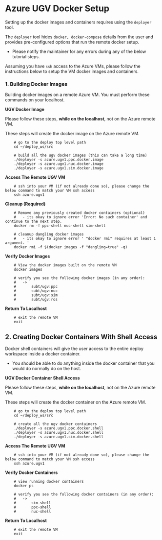 # Azure UGV Docker Setup

Setting up the docker images and containers requires using the `deployer` tool. 

The `deployer` tool hides `docker, docker-compose` details from the user and provides pre-configured options that run the remote docker setup.

- Please notify the maintainer for any errors during any of the below tutorial steps.

Assuming you have `ssh` access to the Azure VMs, please follow the instructions below to setup the VM docker images and containers.

### 1. Building Docker Images

Building docker images on a remote Azure VM. You must perform these commands on your localhost.

**UGV Docker Image** 

Please follow these steps, **while on the localhost**, not on the Azure remote VM.

These steps will create the docker image on the Azure remote VM.

        # go to the deploy top level path
        cd ~/deploy_ws/src

        # build all the ugv docker images (this can take a long time)
        ./deployer -s azure.ugv1.ppc.docker.image
        ./deployer -s azure.ugv1.nuc.docker.image
        ./deployer -s azure.ugv1.sim.docker.image

**Access The Remote UGV VM** 

        # ssh into your VM (if not already done so), please change the below command to match your VM ssh access
        ssh azure.ugv1

**Cleanup (Required)**

        # Remove any previously created docker containers (optional)
        #   - its okay to ignore error 'Error: No such container' and continue to the next step.
        docker rm -f ppc-shell nuc-shell sim-shell

        # cleanup dangling docker images
        #   - its okay to ignore error ' "docker rmi" requires at least 1 argument. '
        docker rmi -f $(docker images -f "dangling=true" -q)

**Verify Docker Images** 

        # View the docker images built on the remote VM
        docker images

        # verify you see the following docker images (in any order):
        #   ->
        #       subt/ugv:ppc
        #       subt/ugv:nuc
        #       subt/ugv:sim
        #       subt/ugv:ros

**Return To Localhost** 

        # exit the remote VM
        exit

## 2. Creating Docker Containers With Shell Access

Docker shell containers will give the user access to the entire deploy workspace inside a docker container.

- You should be able to do anything inside the docker container that you would do normally do on the host.

**UGV Docker Container Shell Access**

Please follow these steps, **while on the localhost**, not on the Azure remote VM.

These steps will create the docker container on the Azure remote VM.

        # go to the deploy top level path
        cd ~/deploy_ws/src

        # create all the ugv docker containers
        ./deployer -s azure.ugv1.ppc.docker.shell
        ./deployer -s azure.ugv1.nuc.docker.shell
        ./deployer -s azure.ugv1.sim.docker.shell

**Access The Remote UGV VM** 

        # ssh into your VM (if not already done so), please change the below command to match your VM ssh access
        ssh azure.ugv1

**Verify Docker Containers**

        # view running docker containers
        docker ps

        # verify you see the following docker containers (in any order):
        #   -> 
        #       sim-shell
        #       ppc-shell
        #       nuc-shell

**Return To Localhost** 

        # exit the remote VM
        exit
